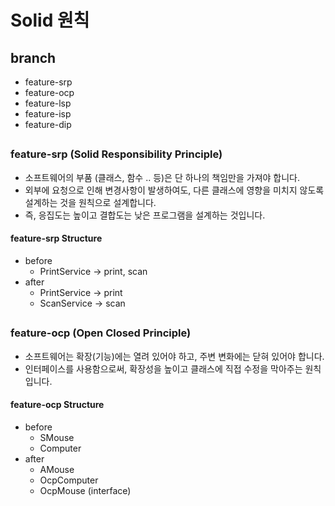 # Solid 원칙

## branch
* feature-srp
* feature-ocp
* feature-lsp
* feature-isp
* feature-dip

##
### feature-srp (Solid Responsibility Principle)
 * 소프트웨어의 부품 (클래스, 함수 .. 등)은 단 하나의 책임만을 가져야 합니다. 
 * 외부에 요청으로 인해 변경사항이 발생하여도, 다른 클래스에 영향을 미치지 않도록 설계하는 것을 원칙으로 설계합니다. 
 * 즉, 응집도는 높이고 결합도는 낮은 프로그램을 설계하는 것입니다.
 
#### feature-srp Structure
 * before
    * PrintService -> print, scan
 * after
    * PrintService -> print
    * ScanService -> scan
##
### feature-ocp (Open Closed Principle)
 * 소프트웨어는 확장(기능)에는 열려 있어야 하고, 주변 변화에는 닫혀 있어야 합니다. 
 * 인터페이스를 사용함으로써, 확장성을 높이고 클래스에 직접 수정을 막아주는 원칙입니다.
 
#### feature-ocp Structure
* before
    * SMouse
    * Computer
* after
    * AMouse
    * OcpComputer
    * OcpMouse (interface)
